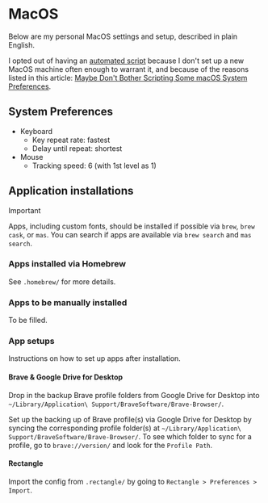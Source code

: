 # MacOS

Below are my personal MacOS settings and setup, described in plain English.

I opted out of having an [automated script](https://github.com/mathiasbynens/dotfiles/blob/main/.macos)
because I don't set up a new MacOS machine often enough to warrant it,
and because of the reasons listed in this article:
[Maybe Don't Bother Scripting Some macOS System Preferences](https://assert.cc/posts/maybe-dont-script-macos-prefs/).

## System Preferences

- Keyboard
  - Key repeat rate: fastest
  - Delay until repeat: shortest
- Mouse
  - Tracking speed: 6 (with 1st level as 1)

## Application installations

> [!IMPORTANT]
> Apps, including custom fonts, should be installed if possible via `brew`,
> `brew cask`, or `mas`. You can search if apps are available via `brew search`
> and `mas search`.

### Apps installed via Homebrew

See `.homebrew/` for more details.

### Apps to be manually installed

To be filled.

### App setups

Instructions on how to set up apps after installation.

#### Brave & Google Drive for Desktop

Drop in the backup Brave profile folders from Google Drive for Desktop into
`~/Library/Application\ Support/BraveSoftware/Brave-Browser/`.

Set up the backing up of Brave profile(s) via Google Drive for Desktop by
syncing the corresponding profile folder(s) at `~/Library/Application\ Support/BraveSoftware/Brave-Browser/`.
To see which folder to sync for a profile, go to `brave://version/` and look
for the `Profile Path`.

#### Rectangle

Import the config from `.rectangle/` by going to `Rectangle > Preferences > Import`.

